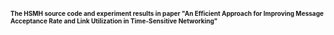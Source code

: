 # <font size=1>The HSMH source code and experiment results in paper "An Efficient Approach for Improving Message Acceptance Rate and Link Utilization in Time-Sensitive Networking"

